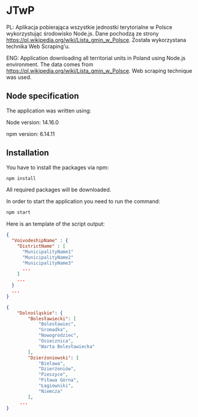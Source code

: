 # JTwP

PL: Aplikacja pobierająca wszystkie jednostki terytorialne w Polsce wykorzystując środowisko Node.js. Dane pochodzą ze strony https://pl.wikipedia.org/wiki/Lista_gmin_w_Polsce. Została wykorzystana technika Web Scraping'u.

ENG: Application downloading all territorial units in Poland using Node.js environment. The data comes from https://pl.wikipedia.org/wiki/Lista_gmin_w_Polsce. Web scraping technique was used.

## Node specification

The application was written using:

Node version: 14.16.0

npm version: 6.14.11


## Installation

You have to install the packages via npm:

``` bash
npm install
```

All required packages will be downloaded. 

In order to start the application you need to run the command:

``` bash
npm start
```

Here is an template of the script output:
```json
{
  "VoivodeshipName" : {
    "DistrictName" : [
      "MunicipalityName1"
      "MunicipalityName2"
      "MunicipalityName3"
      ...
    ]
    ...
  }
  ...
}
```

```json
{
    "Dolnośląskie": {
        "Bolesławiecki": [
            "Bolesławiec",
            "Gromadka",
            "Nowogrodziec",
            "Osiecznica",
            "Warta Bolesławiecka"
        ],
        "Dzierżoniowski": [
            "Bielawa",
            "Dzierżoniów",
            "Pieszyce",
            "Piława Górna",
            "Łagiewniki",
            "Niemcza"
        ],
     ...
}
```
